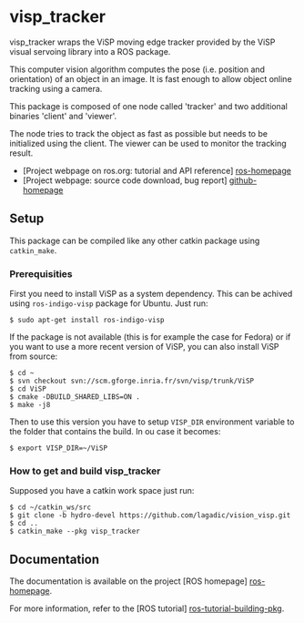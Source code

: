 # visp_tracker

visp_tracker wraps the ViSP moving edge tracker provided by the ViSP
visual servoing library into a ROS package.

This computer vision algorithm computes the pose (i.e. position and
orientation) of an object in an image. It is fast enough to allow
object online tracking using a camera.


This package is composed of one node called 'tracker' and two
additional binaries 'client' and 'viewer'.

The node tries to track the object as fast as possible but needs to be
initialized using the client. The viewer can be used to monitor the
tracking result.

* [Project webpage on ros.org: tutorial and API reference] [ros-homepage]
* [Project webpage: source code download, bug report] [github-homepage]


## Setup

This package can be compiled like any other catkin package using `catkin_make`. 

### Prerequisities

First you need to install ViSP as a system dependency. This can be achived using `ros-indigo-visp` package for Ubuntu. Just run:

	$ sudo apt-get install ros-indigo-visp

If the package is not available (this is for example the case for Fedora) or if you want to use a more recent version of ViSP, you can also install ViSP from source:

	$ cd ~
	$ svn checkout svn://scm.gforge.inria.fr/svn/visp/trunk/ViSP
	$ cd ViSP
	$ cmake -DBUILD_SHARED_LIBS=ON .
	$ make -j8

Then to use this version you have to setup `VISP_DIR` environment variable to the folder that contains the build. In ou case it becomes:

	$ export VISP_DIR=~/ViSP

### How to get and build visp_tracker 

Supposed you have a catkin work space just run:

	$ cd ~/catkin_ws/src 
	$ git clone -b hydro-devel https://github.com/lagadic/vision_visp.git
	$ cd ..
	$ catkin_make --pkg visp_tracker

## Documentation

The documentation is available on the project [ROS homepage]
[ros-homepage].

For more information, refer to the [ROS tutorial]
[ros-tutorial-building-pkg].

[github-homepage]: https://github.com/laas/visp_tracker
[ros-homepage]: http://www.ros.org/wiki/visp_tracker
[ros-tutorial-building-pkg]: http://www.ros.org/wiki/ROS/Tutorials/BuildingPackages "Building a ROS Package"
